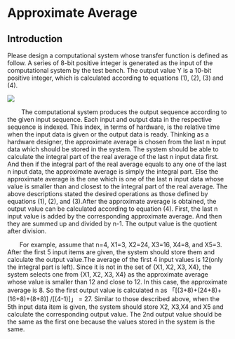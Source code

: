 
# Approximate Average 
## Introduction
Please design a computational system whose transfer function is defined as follow.
A series of 8-bit positive integer is generated as the input of the computational system
by the test bench. The output value Y is a 10-bit positive integer, which is calculated
according to equations (1), (2), (3) and (4). 

![](https://i.imgur.com/CJefBI2.png)

&ensp;&ensp;&ensp;&ensp; The computational system produces the output sequence according to the given
input sequence. Each input and output data in the respective sequence is indexed. This
index, in terms of hardware, is the relative time when the input data is given or the
output data is ready. Thinking as a hardware designer, the approximate average is
chosen from the last n input data which should be stored in the system. The system 
should be able to calculate the integral part of the real average of the last n input data first. And then if the integral part of the real average equals to any one of the last n input data, the approximate average is simply the integral part. Else the approximate average is the one which is one of the last n input data whose value is smaller than and closest to the integral part of the real average. The above descriptions stated the desired operations as those defined by equations (1), (2), and (3).After the approximate average is obtained, the output value can be calculated according to equation (4). First, the last n input value is added by the corresponding
approximate average. And then they are summed up and divided by n-1. The output
value is the quotient after division.

&ensp;&ensp;&ensp;&ensp;For example, assume that n=4, X1=3, X2=24, X3=16, X4=8, and X5=3. After the first 5 input items are given, the system should store them and calculate the output value.The average of the first 4 input values is 12(only the integral part is left). Since it is not in the set of {X1, X2, X3, X4}, the system selects one from {X1, X2, X3, X4} as the approximate average whose value is smaller than 12 and close to 12. In this case, the approximate average is 8. So the first output value is calculated n as 「[(3+8)+(24+8)+(16+8)+(8+8)] /[(4-1)]」 = 27. Similar to those described above, when the 5th input data item is given, the system should store X2, X3,X4 and X5 and calculate the corresponding output value. The 2nd output value should be the same as the first one because the values stored in the system is the same. 
